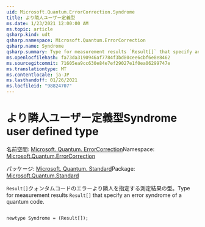 ```yaml
---
uid: Microsoft.Quantum.ErrorCorrection.Syndrome
title: より隣人ユーザー定義型
ms.date: 1/23/2021 12:00:00 AM
ms.topic: article
qsharp.kind: udt
qsharp.namespace: Microsoft.Quantum.ErrorCorrection
qsharp.name: Syndrome
qsharp.summary: Type for measurement results `Result[]` that specify an error syndrome of a quantum code.
ms.openlocfilehash: fa73da3190946af7784f3bd80cee6cbf6e8e8462
ms.sourcegitcommit: 71605ea9cc630e84e7ef29027e1f0ea06299747e
ms.translationtype: MT
ms.contentlocale: ja-JP
ms.lasthandoff: 01/26/2021
ms.locfileid: "98824707"
---
```

# <a name="syndrome-user-defined-type"></a><span data-ttu-id="a2236-102">より隣人ユーザー定義型</span><span class="sxs-lookup"><span data-stu-id="a2236-102">Syndrome user defined type</span></span>

<span data-ttu-id="a2236-103">名前空間: [Microsoft. Quantum. ErrorCorrection](xref:Microsoft.Quantum.ErrorCorrection)</span><span class="sxs-lookup"><span data-stu-id="a2236-103">Namespace: [Microsoft.Quantum.ErrorCorrection](xref:Microsoft.Quantum.ErrorCorrection)</span></span>

<span data-ttu-id="a2236-104">パッケージ: [Microsoft. Quantum. Standard](https://nuget.org/packages/Microsoft.Quantum.Standard)</span><span class="sxs-lookup"><span data-stu-id="a2236-104">Package: [Microsoft.Quantum.Standard](https://nuget.org/packages/Microsoft.Quantum.Standard)</span></span>


<span data-ttu-id="a2236-105">`Result[]`クォンタムコードのエラーより隣人を指定する測定結果の型。</span><span class="sxs-lookup"><span data-stu-id="a2236-105">Type for measurement results `Result[]` that specify an error syndrome of a quantum code.</span></span>

```qsharp

newtype Syndrome = (Result[]);
```

